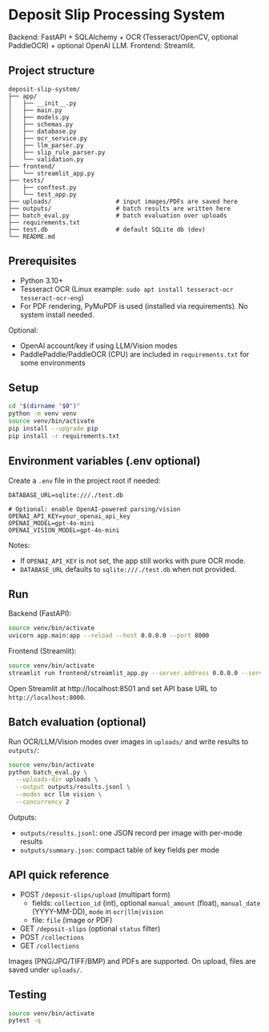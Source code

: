 # Deposit Slip Processing System

Backend: FastAPI + SQLAlchemy + OCR (Tesseract/OpenCV, optional PaddleOCR) + optional OpenAI LLM. Frontend: Streamlit.

## Project structure

```
deposit-slip-system/
├── app/
│   ├── __init__.py
│   ├── main.py
│   ├── models.py
│   ├── schemas.py
│   ├── database.py
│   ├── ocr_service.py
│   ├── llm_parser.py
│   ├── slip_rule_parser.py
│   └── validation.py
├── frontend/
│   └── streamlit_app.py
├── tests/
│   ├── conftest.py
│   └── test_app.py
├── uploads/                  # input images/PDFs are saved here
├── outputs/                  # batch results are written here
├── batch_eval.py             # batch evaluation over uploads
├── requirements.txt
├── test.db                   # default SQLite db (dev)
└── README.md
```

## Prerequisites

- Python 3.10+
- Tesseract OCR (Linux example: `sudo apt install tesseract-ocr tesseract-ocr-eng`)
- For PDF rendering, PyMuPDF is used (installed via requirements). No system install needed.

Optional:
- OpenAI account/key if using LLM/Vision modes
- PaddlePaddle/PaddleOCR (CPU) are included in `requirements.txt` for some environments

## Setup

```bash
cd "$(dirname "$0")"
python -m venv venv
source venv/bin/activate
pip install --upgrade pip
pip install -r requirements.txt
```

## Environment variables (.env optional)

Create a `.env` file in the project root if needed:

```
DATABASE_URL=sqlite:///./test.db

# Optional: enable OpenAI-powered parsing/vision
OPENAI_API_KEY=your_openai_api_key
OPENAI_MODEL=gpt-4o-mini
OPENAI_VISION_MODEL=gpt-4o-mini
```

Notes:
- If `OPENAI_API_KEY` is not set, the app still works with pure OCR mode.
- `DATABASE_URL` defaults to `sqlite:///./test.db` when not provided.

## Run

Backend (FastAPI):

```bash
source venv/bin/activate
uvicorn app.main:app --reload --host 0.0.0.0 --port 8000
```

Frontend (Streamlit):

```bash
source venv/bin/activate
streamlit run frontend/streamlit_app.py --server.address 0.0.0.0 --server.port 8501
```

Open Streamlit at http://localhost:8501 and set API base URL to `http://localhost:8000`.

## Batch evaluation (optional)

Run OCR/LLM/Vision modes over images in `uploads/` and write results to `outputs/`:

```bash
source venv/bin/activate
python batch_eval.py \
  --uploads-dir uploads \
  --output outputs/results.jsonl \
  --modes ocr llm vision \
  --concurrency 2
```

Outputs:
- `outputs/results.jsonl`: one JSON record per image with per-mode results
- `outputs/summary.json`: compact table of key fields per mode

## API quick reference

- POST `/deposit-slips/upload` (multipart form)
  - fields: `collection_id` (int), optional `manual_amount` (float), `manual_date` (YYYY-MM-DD), `mode` in `ocr|llm|vision`
  - file: `file` (image or PDF)
- GET `/deposit-slips` (optional `status` filter)
- POST `/collections`
- GET `/collections`

Images (PNG/JPG/TIFF/BMP) and PDFs are supported. On upload, files are saved under `uploads/`.

## Testing

```bash
source venv/bin/activate
pytest -q
```
